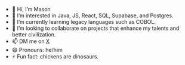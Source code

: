 - 👋 Hi, I’m Mason
- 👀 I’m interested in Java, JS, React, SQL, Supabase, and Postgres. 
- 🌱 I’m currently learning legacy languages such as COBOL.
- 💞️ I’m looking to collaborate on projects that enhance my talents and better civilization.
- 📫 DM me on <a href="https://x.com/yes_myliege">X</a>
- 😄 Pronouns: he/him
- ⚡ Fun fact: chickens are dinosaurs.

<!---
stringsArraysObjects/stringsArraysObjects is a ✨ special ✨ repository because its `README.md` (this file) appears on your GitHub profile.
You can click the Preview link to take a look at your changes.
--->
